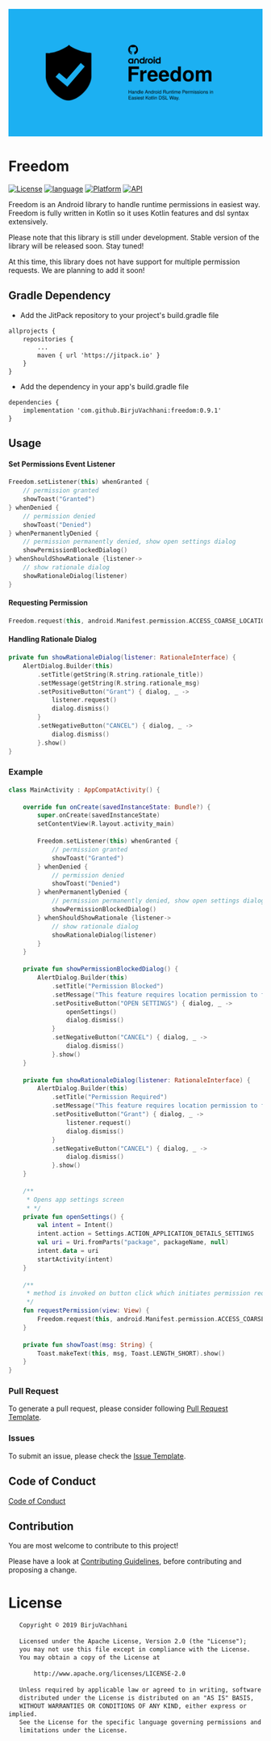![banner](https://github.com/BirjuVachhani/freedom/blob/master/freedom.svg)

# Freedom

[![License](https://img.shields.io/badge/License-Apache%202.0-2196F3.svg?style=for-the-badge)](https://opensource.org/licenses/Apache-2.0)
[![language](https://img.shields.io/github/languages/top/BirjuVachhani/location-extension-android.svg?style=for-the-badge&colorB=f18e33)](https://kotlinlang.org/)
[![Platform](https://img.shields.io/badge/Platform-Android-green.svg?style=for-the-badge)](https://www.android.com/)
[![API](https://img.shields.io/badge/API-16%2B-F44336.svg?style=for-the-badge)](https://android-arsenal.com/api?level=16)

Freedom is an Android library to handle runtime permissions in easiest way. Freedom is fully written in Kotlin so it uses Kotlin features and dsl syntax extensively.

Please note that this library is still under development. Stable version of the library will be released soon. Stay tuned!

At this time, this library does not have support for multiple permission requests. We are planning to add it soon!

## Gradle Dependency

* Add the JitPack repository to your project's build.gradle file

```
allprojects {
    repositories {
        ...
        maven { url 'https://jitpack.io' }
    }
}
```

* Add the dependency in your app's build.gradle file

```
dependencies {
    implementation 'com.github.BirjuVachhani:freedom:0.9.1'
}
```

## Usage

#### Set Permissions Event Listener

```kotlin
Freedom.setListener(this) whenGranted {
    // permission granted
    showToast("Granted")
} whenDenied {
    // permission denied
    showToast("Denied")
} whenPermanentlyDenied {
    // permission permanently denied, show open settings dialog
    showPermissionBlockedDialog()
} whenShouldShowRationale {listener->
    // show rationale dialog
    showRationaleDialog(listener)
}
```

#### Requesting Permission

```kotlin
Freedom.request(this, android.Manifest.permission.ACCESS_COARSE_LOCATION)
```

#### Handling Rationale Dialog

```kotlin
private fun showRationaleDialog(listener: RationaleInterface) {
    AlertDialog.Builder(this)
        .setTitle(getString(R.string.rationale_title))
        .setMessage(getString(R.string.rationale_msg)
        .setPositiveButton("Grant") { dialog, _ ->
            listener.request()
            dialog.dismiss()
        }
        .setNegativeButton("CANCEL") { dialog, _ ->
            dialog.dismiss()
        }.show()
}
```

### Example

```kotlin
class MainActivity : AppCompatActivity() {

    override fun onCreate(savedInstanceState: Bundle?) {
        super.onCreate(savedInstanceState)
        setContentView(R.layout.activity_main)

        Freedom.setListener(this) whenGranted {
            // permission granted
            showToast("Granted")
        } whenDenied {
            // permission denied
            showToast("Denied")
        } whenPermanentlyDenied {
            // permission permanently denied, show open settings dialog
            showPermissionBlockedDialog()
        } whenShouldShowRationale {listener->
            // show rationale dialog
            showRationaleDialog(listener)
        }
    }

    private fun showPermissionBlockedDialog() {
        AlertDialog.Builder(this)
            .setTitle("Permission Blocked")
            .setMessage("This feature requires location permission to function. Please grant location permission for settings.")
            .setPositiveButton("OPEN SETTINGS") { dialog, _ ->
                openSettings()
                dialog.dismiss()
            }
            .setNegativeButton("CANCEL") { dialog, _ ->
                dialog.dismiss()
            }.show()
    }

    private fun showRationaleDialog(listener: RationaleInterface) {
        AlertDialog.Builder(this)
            .setTitle("Permission Required")
            .setMessage("This feature requires location permission to function. Please grant location permission.")
            .setPositiveButton("Grant") { dialog, _ ->
                listener.request()
                dialog.dismiss()
            }
            .setNegativeButton("CANCEL") { dialog, _ ->
                dialog.dismiss()
            }.show()
    }

    /**
     * Opens app settings screen
     * */
    private fun openSettings() {
        val intent = Intent()
        intent.action = Settings.ACTION_APPLICATION_DETAILS_SETTINGS
        val uri = Uri.fromParts("package", packageName, null)
        intent.data = uri
        startActivity(intent)
    }

    /**
     * method is invoked on button click which initiates permission request.
     */
    fun requestPermission(view: View) {
        Freedom.request(this, android.Manifest.permission.ACCESS_COARSE_LOCATION)
    }

    private fun showToast(msg: String) {
        Toast.makeText(this, msg, Toast.LENGTH_SHORT).show()
    }
}
```

### Pull Request
To generate a pull request, please consider following [Pull Request Template](https://github.com/BirjuVachhani/freedom/blob/master/PULL_REQUEST_TEMPLATE.md).

### Issues
To submit an issue, please check the [Issue Template](https://github.com/BirjuVachhani/freedom/blob/master/ISSUE_TEMPLATE.md).

Code of Conduct
---
[Code of Conduct](https://github.com/BirjuVachhani/freedom/blob/master/CODE_OF_CONDUCT.md)

## Contribution

You are most welcome to contribute to this project!

Please have a look at [Contributing Guidelines](https://github.com/BirjuVachhani/freedom/blob/master/CONTRIBUTING.md), before contributing and proposing a change.

# License

```
   Copyright © 2019 BirjuVachhani

   Licensed under the Apache License, Version 2.0 (the "License");
   you may not use this file except in compliance with the License.
   You may obtain a copy of the License at

       http://www.apache.org/licenses/LICENSE-2.0

   Unless required by applicable law or agreed to in writing, software
   distributed under the License is distributed on an "AS IS" BASIS,
   WITHOUT WARRANTIES OR CONDITIONS OF ANY KIND, either express or implied.
   See the License for the specific language governing permissions and
   limitations under the License.
```
